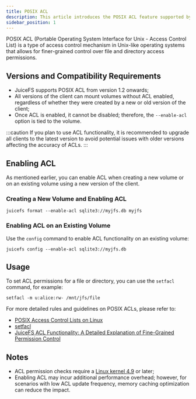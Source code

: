 ```yaml
---
title: POSIX ACL
description: This article introduces the POSIX ACL feature supported by JuiceFS and how to enable and use ACL permissions.
sidebar_position: 1
---
```


POSIX ACL (Portable Operating System Interface for Unix - Access Control List) is a type of access control mechanism in Unix-like operating systems that allows for finer-grained control over file and directory access permissions.

## Versions and Compatibility Requirements

* JuiceFS supports POSIX ACL from version 1.2 onwards;
* All versions of the client can mount volumes without ACL enabled, regardless of whether they were created by a new or old version of the client;
* Once ACL is enabled, it cannot be disabled; therefore, the `--enable-acl` option is tied to the volume.

:::caution
If you plan to use ACL functionality, it is recommended to upgrade all clients to the latest version to avoid potential issues with older versions affecting the accuracy of ACLs.
:::

## Enabling ACL

As mentioned earlier, you can enable ACL when creating a new volume or on an existing volume using a new version of the client.

### Creating a New Volume and Enabling ACL

```shell
juicefs format --enable-acl sqlite3://myjfs.db myjfs
```

### Enabling ACL on an Existing Volume

Use the `config` command to enable ACL functionality on an existing volume:

```
juicefs config --enable-acl sqlite3://myjfs.db
```

## Usage

To set ACL permissions for a file or directory, you can use the `setfacl` command, for example:

```
setfacl -m u:alice:rw- /mnt/jfs/file
```

For more detailed rules and guidelines on POSIX ACLs, please refer to:

* [POSIX Access Control Lists on Linux](https://www.usenix.org/legacy/publications/library/proceedings/usenix03/tech/freenix03/full_papers/gruenbacher/gruenbacher_html/main.html)
* [setfacl](https://linux.die.net/man/1/setfacl)
* [JuiceFS ACL Functionality: A Detailed Explanation of Fine-Grained Permission Control](https://juicefs.com/en/blog/release-notes/juicefs-12-beta-1)

## Notes

* ACL permission checks require a [Linux kernel 4.9](https://lkml.iu.edu/hypermail/linux/kernel/1610.0/01531.html) or later;
* Enabling ACL may incur additional performance overhead; however, for scenarios with low ACL update frequency, memory caching optimization can reduce the impact.

